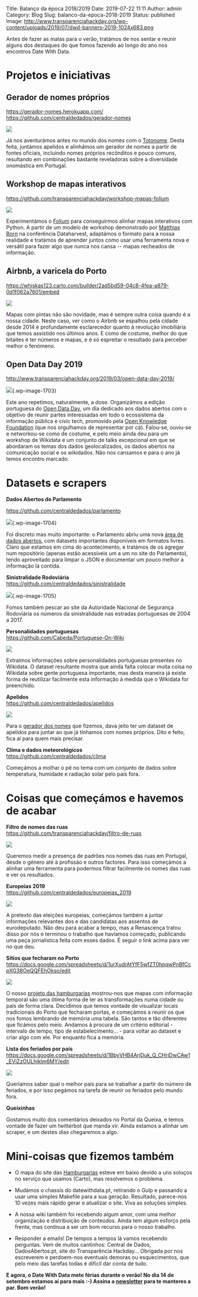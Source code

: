 Title: Balanço da época 2018/2019
Date: 2019-07-22 11:11
Author: admin
Category: Blog
Slug: balanco-da-epoca-2018-2019
Status: published
Image: http://www.transparenciahackday.org/wp-content/uploads/2019/07/dwd-banners-2019-1024x683.png

Antes de fazer as malas para o verão, tratámos de nos sentar e reunir alguns dos destaques do que fomos fazendo ao longo do ano nos encontros Date With Data.

Projetos e iniciativas
======================


Gerador de nomes próprios
-------------------------

<https://gerador-nomes.herokuapp.com/>  
<https://github.com/centraldedados/gerador-nomes>


![](http://www.transparenciahackday.org/wp-content/uploads/2019/07/Gerador-de-Nomes-1024x515.png)


Já nos aventurámos antes no mundo dos nomes com o [Totonome](http://totonome.transparenciahackday.org/). Desta feita, juntámos apelidos e alinhámos um gerador de nomes a partir de fontes oficiais, incluindo nomes próprios recônditos e pouco comuns, resultando em combinações bastante reveladoras sobre a diversidade onomástica em Portugal.  


Workshop de mapas interativos
-----------------------------

<https://github.com/transparenciahackday/workshop-mapas-folium>


![](http://www.transparenciahackday.org/wp-content/uploads/2019/07/workshop-folium-1024x684.png)


Experimentámos o [Folium](https://github.com/python-visualization/folium) para conseguirmos alinhar mapas interativos com Python. A partir de um modelo de workshop demonstrado por [Matthias Born](https://twitter.com/thisss) na conferência Dataharvest, adaptámos o formato para a nossa realidade e tratámos de aprender juntos como usar uma ferramenta nova e versátil para fazer algo que nunca nos cansa -- mapas recheados de informação.


Airbnb, a varicela do Porto
---------------------------

<https://whiskas123.carto.com/builder/2ad5bd59-04c8-4fea-a879-0d1f062a7601/embed>


![](http://www.transparenciahackday.org/wp-content/uploads/2019/07/aribnb-varicela-loop.gif)


Mapas com pintas não são novidade, mas é sempre outra coisa quando é a nossa cidade. Neste caso, ver como o Airbnb se espalhou pela cidade desde 2014 é profundamente esclarecedor quanto à revolução imobiliária que temos assistido nos últimos anos. E como de costume, melhor do que bitaites é ter números e mapas, e é só espreitar o resultado para perceber melhor o fenómeno.  


**Open Data Day 2019**
----------------------


<http://www.transparenciahackday.org/2019/03/open-data-day-2019/>


![](http://www.transparenciahackday.org/wp-content/uploads/2019/07/odd-00.png){.wp-image-1703}


Este ano repetimos, naturalmente, a dose. Organizámos a edição portuguesa do [Open Data Day](https://opendataday.org/), um dia dedicado aos dados abertos com o objetivo de reunir partes interessadas em todo o ecossistema da informação pública e civic tech, promovido pela [Open Knowledge Foundation](http://okfn.org) (que nos orgulhamos de representar por cá). Falou-se, ouviu-se e networkou-se como de costume, e pelo meio ainda deu para um workshop de Wikidata e um conjunto de talks excepcional em que se abordaram os temas dos dados geolocalizados, os dados abertos na comunicação social e os wikidados. Não nos cansamos e para o ano já temos encontro marcado.  


Datasets e scrapers
===================

**Dados Abertos do Parlamento**  

<https://github.com/centraldedados/parlamento>


![](http://www.transparenciahackday.org/wp-content/uploads/2019/07/datasets-centraldedados-parlamento-1024x721.png){.wp-image-1704}


Foi discreto mas muito importante: o Parlamento abriu uma nova [área de dados abertos](https://www.parlamento.pt/Cidadania/Paginas/DadosAbertos.aspx), com datasets importantes disponíveis em formatos livres. Claro que estamos em cima do acontecimento, e tratámos de os agregar num repositório (apenas estão acessíveis um a um no site do Parlamento), tendo aproveitado para limpar o JSON e documentar um pouco melhor a informação lá contida.


**Sinistralidade Rodoviária**  
<https://github.com/centraldedados/sinistralidade>


![](http://www.transparenciahackday.org/wp-content/uploads/2019/07/datasets-centraldedados-sinistralidade-1024x735.png){.wp-image-1705}


Fomos também pescar ao site da Autoridade Nacional de Segurança Rodoviária os números da sinistralidade nas estradas portuguesas de 2004 a 2017.


**Personalidades portuguesas**  
<https://github.com/Cabeda/Portuguese-On-Wiki>


![](http://www.transparenciahackday.org/wp-content/uploads/2019/07/portuguese-wikidata-1024x596.png)


Extraímos informações sobre personalidades portuguesas presentes no Wikidata. O dataset resultante mostra que ainda falta colocar muita coisa no Wikidata sobre gente portuguesa importante, mas desta maneira já existe forma de reutilizar facilmente esta informação à medida que o Wikidata for preenchido.


**Apelidos**  
<https://github.com/centraldedados/apelidos>


![](http://www.transparenciahackday.org/wp-content/uploads/2019/07/datasets-Lista-de-apelidos-de-família-da-língua-portuguesa-–-Wikipédia.png)


Para o [gerador dos nomes](https://github.com/centraldedados/gerador-nomes) que fizemos, dava jeito ter um dataset de apelidos para juntar ao que já tínhamos com nomes próprios. Dito e feito, fica aí para quem mais precisar.


  
**Clima e dados meteorológicos**  
<https://github.com/centraldedados/clima>


Começámos a molhar o pé no tema com um conjunto de dados sobre temperatura, humidade e radiação solar pelo país fora.


Coisas que começámos e havemos de acabar
========================================


**Filtro de nomes das ruas**  
<https://github.com/transparenciahackday/filtro-de-ruas>

![](http://www.transparenciahackday.org/wp-content/uploads/2019/07/pontas-soltas-filtro-de-ruas.png)

Queremos medir a presença de padrões nos nomes das ruas em Portugal, desde o género até à profissão e outros factores. Para isso começámos a alinhar uma ferramenta para podermos filtrar facilmente os nomes das ruas e ver os resultados.


**Europeias 2019**  
<https://github.com/centraldedados/europeias_2019>


![](http://www.transparenciahackday.org/wp-content/uploads/2019/07/datasets-centraldedados-europeias_2019-1024x723.png)


A pretexto das eleições europeias, começámos também a juntar informações relevantes dos e das candidatas aos assentos de eurodeputado. Não deu para acabar a tempo, mas a Renascença tratou disso por nós e terminou o trabalho que havíamos começado, publicando uma peça jornalística feita com esses dados. É seguir o link acima para ver no que deu.  


**Sítios que fecharam no Porto**  
<https://docs.google.com/spreadsheets/d/1urXudrAtYfF5wfZT0hpqwPnBfCcpXG38OeQQFEhOkso/edit>

![](http://www.transparenciahackday.org/wp-content/uploads/2019/07/pontas-soltas-sitios-fechados.png)


O nosso [projeto das hamburgarias](https://transparenciahackday.github.io/invasao_dos_hamburgueres/) mostrou-nos que mapas com informação temporal são uma ótima forma de ler as transformações numa cidade ou país de forma clara. Decidimos que temos vontade de visualizar locais tradicionais do Porto que fecharam portas, e começámos a reunir os que nos fomos lembrando de memória uma tabela. São tantos e tão diferentes que ficámos pelo meio. Andamos à procura de um critério editorial - intervalo de tempo, tipo de estabelecimento... - para voltar ao dataset e criar algo com ele. Por enquanto fica a memória.


**Lista dos feriados por país**  
<https://docs.google.com/spreadsheets/d/1BbyVHB4ArjDuk_Q_CHrjDwCAw1_EViZzOULhiklm6MY/edit>


![](http://www.transparenciahackday.org/wp-content/uploads/2019/07/pontas-soltas-feriados.png)


Queríamos saber qual o melhor país para se trabalhar a partir do número de feriados, e por isso pegámos na tarefa de reunir os feriados pelo mundo fora.


**Queixinhas**

Gostamos muito dos comentários deixados no Portal da Queixa, e temos vontade de fazer um twitterbot que manda vir. Ainda estamos a alinhar um scraper, e um destes dias chegaremos a algo.  


Mini-coisas que fizemos também
==============================


-   O mapa do site das [Hamburgarias](https://transparenciahackday.github.io/invasao_dos_hamburgueres/) esteve em baixo devido a uns soluços no serviço que usamos (Carto), mas resolvemos o problema.

-   Mudámos o chassis do datewithdata.pt, retirando o Gulp e passando a usar uma simples Makefile para a sua geração. Resultado, parece-nos 10 vezes mais rápido gerar e atualizar o site. Viva as soluções simples.

-   A nossa wiki também foi recebendo algum amor, com uma melhor organização e distribuição de conteúdos. Ainda tem algum esforço pela frente, mas continua a ser um bom recurso para o nosso trabalho.


-   Responder a emails! De tempos a tempos lá vamos recebendo perguntas. Vem de muitos cantinhos: Central de Dados, DadosAbertos.pt, site do Transparência Hackday... Obrigada por nos escreverem e perdoem-nos eventuais demoras ou esquecimentos, que pelo meio das tarefas todas é difícil dar conta de tudo. 


**E agora, o Date With Data mete férias durante o verão! No dia 14 de setembro estamos aí para mais :-) Assina a [newsletter](https://transparenciahackday.us6.list-manage.com/subscribe/post?u=7c39a9eb2d8160fd5975e6fec&id=8915d4bdd1) para te manteres a par. Bom verão!**


